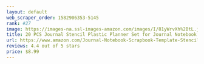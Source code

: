 ```yaml
---
layout: default 
﻿web_scraper_order: 1582906353-5145
rank: #27
image: https://images-na.ssl-images-amazon.com/images/I/81yWrvXh%2BtL.jpg
title: 20 PCS Journal Stencil Plastic Planner Set for Journal Notebook Diary Scrapbook DIY Drawing…
url: https://www.amazon.com/Journal-Notebook-Scrapbook-Template-Stencils/dp/B075N3N6S6/ref=zg_mw_arts-crafts_27?_encoding=UTF8&psc=1&refRID=AC0VFVM6SB4FTE33VGXN
reviews: 4.4 out of 5 stars
price: $8.99 
---
```

